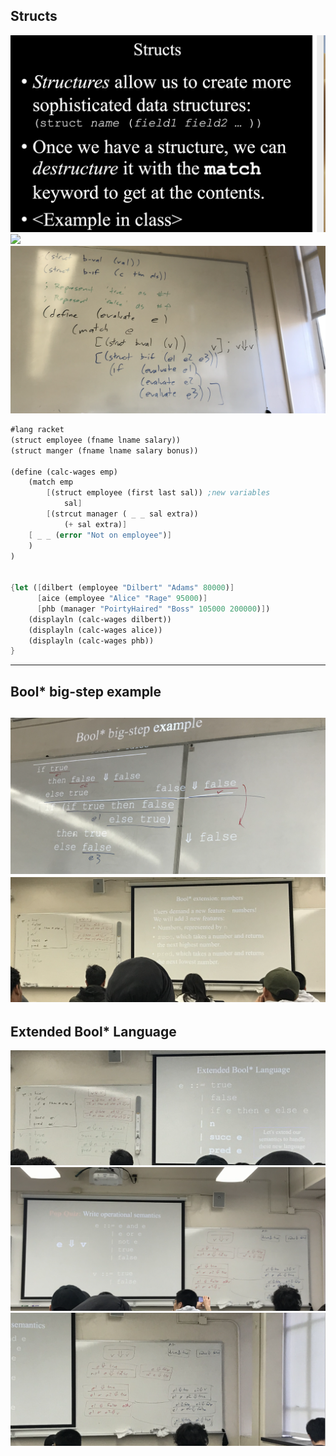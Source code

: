 ## Structs
![](img/2020-02-19-12-13-53.png)
![](img/2020-02-19-12-13-08.png)
![](img/2020-02-19-12-13-31.png)

```scheme
#lang racket
(struct employee (fname lname salary))
(struct manger (fname lname salary bonus))

(define (calc-wages emp)
    (match emp
        [(struct employee (first last sal)) ;new variables
            sal]
        [(strcut manager ( _ _ sal extra))
            (+ sal extra)]
    [ _ _ (error "Not on employee")]
    )
)


{let ([dilbert (employee "Dilbert" "Adams" 80000)]
      [aice (employee "Alice" "Rage" 95000)]
      [phb (manager "PoirtyHaired" "Boss" 105000 200000)])
    (displayln (calc-wages dilbert))
    (displayln (calc-wages alice))
    (displayln (calc-wages phb))
}
```

---

## Bool* big-step example
![](img/2020-02-19-12-34-56.png)
![](img/2020-02-19-12-35-20.png)
---


## Extended Bool* Language
![](img/2020-02-19-12-36-05.png)
![](img/2020-02-19-12-44-15.png)
![](img/2020-02-19-12-44-33.png)

